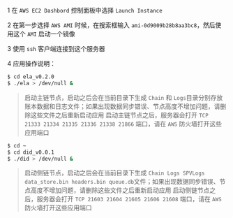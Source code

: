 1 在 `AWS EC2 Dashbord` 控制面板中选择 `Launch Instance`

2 在第一步选择 `AWS AMI` 时候，在搜索框输入 `ami-0d9009b28b8aa3bc8`，然后使用这个 `AMI` 启动一个镜像

3 使用 `ssh` 客户端连接到这个服务器

4 应用操作说明：

```bash
$ cd ela_v0.2.0
$ ./ela > /dev/null &
```

> 启动主链节点，启动之后会在当前目录下生成 `Chain` 和 `Logs`目录分别存放账本数据和日志文件；如果出现数据同步错误、节点高度不增加问题，请删除这些文件之后重新启动应用
> 启动主链节点之后，服务器会打开 `TCP 21333 21334 21335 21336 21338 21866` 端口，请在 `AWS` 防火墙打开这些应用端口

```bash
$ cd ~
$ cd did_v0.0.1
$ ./did > /dev/null &
```

> 启动侧链节点，启动之后会在当前目录下生成 `Chain Logs SPVLogs data_store.bin headers.bin queue.db`文件；如果出现数据同步错误、节点高度不增加问题，请删除这些文件之后重新启动应用
> 启动侧链节点之后，服务器会打开 `TCP 21603 21604 21605 21606 21608` 端口，请在 `AWS` 防火墙打开这些应用端口